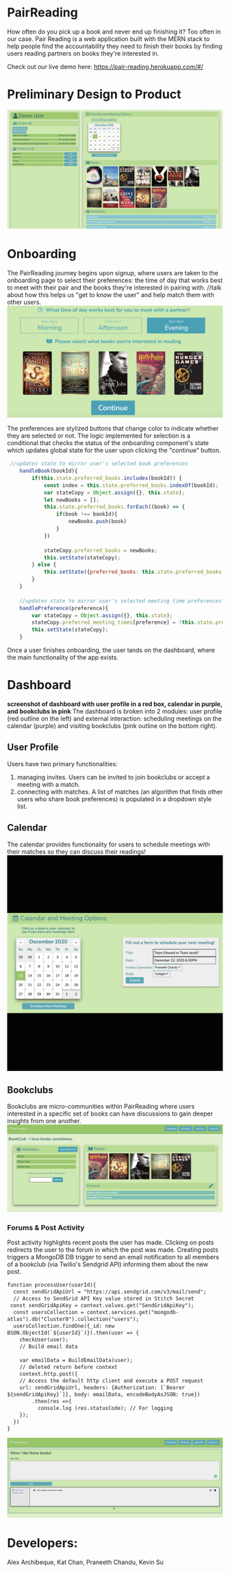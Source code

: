 # PairReading
How often do you pick up a book and never end up finishing it? Too often in our case. Pair Reading is a web application built with the MERN stack to help people find the accountability they need to finish their books by finding users reading partners on books they're interested in. 

Check out our live demo here: https://pair-reading.herokuapp.com/#/
# Preliminary Design to Product
![alt-text](https://github.com/pchandu/pair-reading/blob/main/frontend/public/imgs/dashDesign.gif)

# Onboarding
The PairReading journey begins upon signup, where users are taken to the onboarding page to select their preferences: the time of day that works best to meet with their pair and the books they're interested in pairing with. //talk about how this helps us "get to know the user" and help match them with other users.
![alt-text](https://github.com/pchandu/pair-reading/blob/main/frontend/public/imgs/onboarding.png)

The preferences are stylized buttons that change color to indicate whether they are selected or not. The logic implemented for selection is a conditional that checks the status of the onboarding component's state which updates global state for the user upon clicking the "continue" button.
```js
 //updates state to mirror user's selected book preferences
    handleBook(bookId){
        if(this.state.preferred_books.includes(bookId)) {
            const index = this.state.preferred_books.indexOf(bookId);
            var stateCopy = Object.assign({}, this.state);
            let newBooks = [];
            this.state.preferred_books.forEach((book) => {
                if(book !== bookId){
                    newBooks.push(book)
                }
            })

            stateCopy.preferred_books = newBooks;
            this.setState(stateCopy);
        } else {
            this.setState({preferred_books: this.state.preferred_books.concat(bookId)});
        }
    }

    //updates state to mirror user's selected meeting time preferences
    handlePreference(preference){
        var stateCopy = Object.assign({}, this.state);
        stateCopy.preferred_meeting_times[preference] = !this.state.preferred_meeting_times[preference];
        this.setState(stateCopy);
    }
```
Once a user finishes onboarding, the user lands on the dashboard, where the main functionality of the app exists. 
# Dashboard
**screenshot of dashboard with user profile in a red box, calendar in purple, and bookclubs in pink**
The dashboard is broken into 2 modules: user profile (red outline on the left) and external interaction: scheduling meetings on the calendar (purple) and visiting bookclubs (pink outline on the bottom right). 
## User Profile 
Users have two primary functionalities: 
1. managing invites. Users can be invited to join bookclubs or accept a meeting with a match.
2. connecting with matches. A list of matches (an algorithm that finds other users who share book preferences) is populated in a dropdown style list. 
## Calendar
The calendar provides functionality for users to schedule meetings with their matches so they can discuss their readings!
![alt-text](https://github.com/pchandu/pair-reading/blob/main/frontend/public/imgs/calendar.gif)
## Bookclubs
Bookclubs are micro-communities within PairReading where users interested in a specific set of books can have discussions to gain deeper insights from one another. 
![alt-text](https://github.com/pchandu/pair-reading/blob/main/frontend/public/imgs/bookclub.png)
### Forums & Post Activity
Post activity highlights recent posts the user has made. Clicking on posts redirects the user to the forum in which the post was made. Creating posts triggers a MongoDB DB trigger to send an email notification to all members of a bookclub (via Twilio's Sendgrid API) informing them about the new post.  
```
function processUser(userId){
  const sendGridApiUrl = "https://api.sendgrid.com/v3/mail/send";
  // Access to SendGrid API Key value stored in Stitch Secret
 const sendGridApiKey = context.values.get("SendGridApiKey");
  const usersCollection = context.services.get("mongodb-atlas").db("Cluster0").collection("users");
  usersCollection.findOne({_id: new BSON.ObjectId(`${userId}`)}).then(user => {
    checkUser(user);
    // Build email data 
    
    var emailData = BuildEmailData(user);
    // deleted return before context
    context.http.post({
    // Access the default http client and execute a POST request
    url: sendGridApiUrl, headers: {Authorization: [`Bearer ${sendGridApiKey}`]}, body: emailData, encodeBodyAsJSON: true})
        .then(res =>{
          console.log (res.statusCode); // For logging
    });
  })
}
```
![alt-text](https://github.com/pchandu/pair-reading/blob/main/frontend/public/imgs/forum_show.png)
# Developers: 
Alex Archibeque, Kat Chan, Praneeth Chandu, Kevin Su
